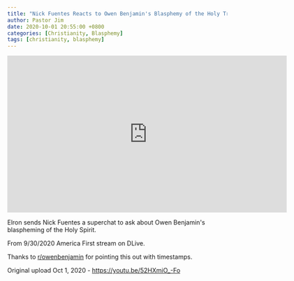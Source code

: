 ```yaml
---
title: "Nick Fuentes Reacts to Owen Benjamin's Blasphemy of the Holy Trinity"
author: Pastor Jim
date: 2020-10-01 20:55:00 +0800
categories: [Christianity, Blasphemy]
tags: [christianity, blasphemy]
---
```


<iframe width="640" height="360" scrolling="no" frameborder="0" style="border: none;" src="https://www.bitchute.com/embed/qGvYWJ1IMt7S/"></iframe>

Elron sends Nick Fuentes a superchat to ask about Owen Benjamin's blaspheming of the Holy Spirit.

From 9/30/2020 America First stream on DLive.

Thanks to [r/owenbenjamin](r/owenbenjamin) for pointing this out with timestamps.

Original upload Oct 1, 2020 - https://youtu.be/52HXmiO_-Fo


